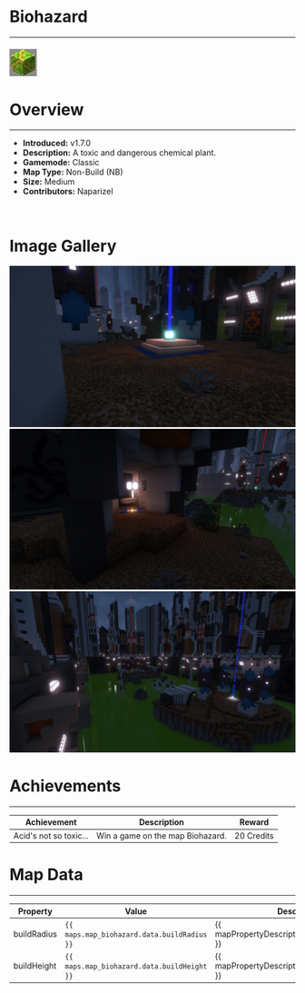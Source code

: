 # Biohazard

---

#### ![biohazardicon](../assets/icons/maps/biohazard-icon.jpg)

# Overview

---

- **Introduced:** v1.7.0
- **Description:** A toxic and dangerous chemical plant.
- **Gamemode:** Classic
- **Map Type:** Non-Build (NB)
- **Size:** Medium
- **Contributors:** Naparizel

<br />

# Image Gallery

![Biohazard - Beacon](../assets/maps/biohazard/biohazard-beacon.jpg)
![Biohazard - Spawn](../assets/maps/biohazard/biohazard-spawn.jpg)
![Biohazard - Middle](../assets/maps/biohazard/biohazard-overview.jpg)

# Achievements

---

| Achievement            | Description                      | Reward     |
| ---------------------- | -------------------------------- | ---------- |
| Acid's not so toxic... | Win a game on the map Biohazard. | 20 Credits |

# Map Data

---

| Property    | Value                                       | Description                                       |
| ----------- | ------------------------------------------- | ------------------------------------------------- |
| buildRadius | `{{ maps.map_biohazard.data.buildRadius }}` | {{ mapPropertyDescriptions.buildRadius.classic }} |
| buildHeight | `{{ maps.map_biohazard.data.buildHeight }}` | {{ mapPropertyDescriptions.buildHeight.classic }} |
